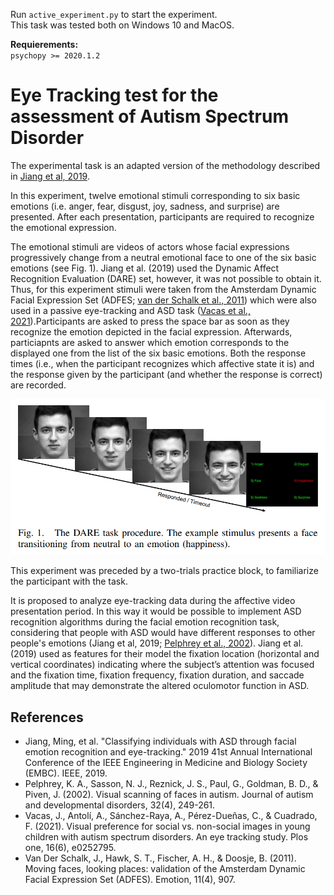Run `active_experiment.py` to start the experiment.\
This task was tested both on Windows 10 and MacOS.

**Requierements:** \
`psychopy >= 2020.1.2`


# Eye Tracking test for the assessment of Autism Spectrum Disorder

The experimental task is an adapted version of the methodology described in [Jiang et al, 2019](https://ieeexplore.ieee.org/abstract/document/8857005).

In this experiment, twelve emotional stimuli corresponding to six basic emotions (i.e. anger, fear, disgust, joy, sadness, and surprise) are presented. After each presentation, participants are required to recognize the emotional expression.

The emotional stimuli are videos of actors whose facial expressions progressively change from a neutral emotional face to one of the six basic emotions (see Fig. 1). Jiang et al. (2019) used the Dynamic Affect Recognition Evaluation (DARE) set, however, it was not possible to obtain it.  Thus, for this experiment stimuli were taken from the Amsterdam Dynamic Facial Expression Set (ADFES; [van der Schalk et al., 2011](https://psycnet.apa.org/record/2011-18271-006)) which were also used in a passive eye-tracking and ASD task ([Vacas et al., 2021](https://journals.plos.org/plosone/article?id=10.1371/journal.pone.0252795)).Participants are asked to press the space bar as soon as they recognize the emotion depicted in the facial expression. Afterwards, particiapnts are asked to answer which emotion corresponds to the displayed one from the list of the six basic emotions. Both the response times (i.e., when the participant recognizes which affective state it is) and the response given by the participant (and whether the response is correct) are recorded.

![alt text](./Fig.1-Purple.png)

This experiment was preceded by a two-trials practice block, to familiarize the participant with the task.

It is proposed to analyze eye-tracking data during the affective video presentation period. In this way it would be possible to implement ASD recognition algorithms during the facial emotion recognition task, considering that people with ASD would have different responses to other people's emotions (Jiang et al, 2019; [Pelphrey et al., 2002](https://link.springer.com/article/10.1023/A:1016374617369)). Jiang et al. (2019) used as features for their model the fixation location  (horizontal and vertical coordinates) indicating where the subject’s attention was focused and the fixation time, fixation frequency, fixation duration, and saccade amplitude that may demonstrate the altered oculomotor function in ASD.

## References
- Jiang, Ming, et al. "Classifying individuals with ASD through facial emotion recognition and eye-tracking." 2019 41st Annual International Conference of the IEEE Engineering in Medicine and Biology Society (EMBC). IEEE, 2019.
- Pelphrey, K. A., Sasson, N. J., Reznick, J. S., Paul, G., Goldman, B. D., & Piven, J. (2002). Visual scanning of faces in autism. Journal of autism and developmental disorders, 32(4), 249-261.
- Vacas, J., Antolí, A., Sánchez-Raya, A., Pérez-Dueñas, C., & Cuadrado, F. (2021). Visual preference for social vs. non-social images in young children with autism spectrum disorders. An eye tracking study. Plos one, 16(6), e0252795.
- Van Der Schalk, J., Hawk, S. T., Fischer, A. H., & Doosje, B. (2011). Moving faces, looking places: validation of the Amsterdam Dynamic Facial Expression Set (ADFES). Emotion, 11(4), 907.



